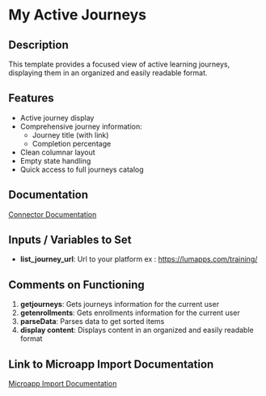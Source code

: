 # My Active Journeys

## Description
This template provides a focused view of active learning journeys, displaying them in an organized and easily readable format.

## Features
- Active journey display
- Comprehensive journey information:
  - Journey title (with link)
  - Completion percentage
- Clean columnar layout
- Empty state handling
- Quick access to full journeys catalog

## Documentation
[Connector Documentation](https://docs.lumapps.com/docs/admin-l4430581765424978extensions)

## Inputs / Variables to Set
- **list_journey_url**: Url to your platform ex : https://lumapps.com/training/

## Comments on Functioning
1. **getjourneys**: Gets journeys information for the current user
2. **getenrollments**: Gets enrollments information for the current user
3. **parseData**: Parses data to get sorted items
4. **display content**: Displays content in an organized and easily readable format

## Link to Microapp Import Documentation
[Microapp Import Documentation](https://docs.lumapps.com/docs/ls/content/6236515079535869/devportal-l48909819228353757)

